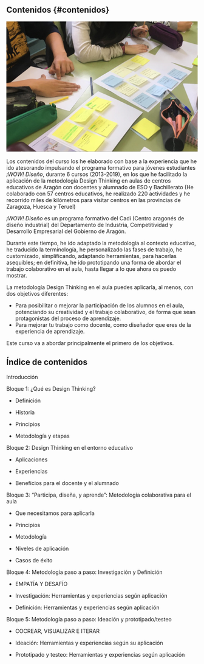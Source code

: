 ## Contenidos {#contenidos}

![](/images/image13.jpg)

Los contenidos del curso los he elaborado con base a la experiencia que he ido atesorando impulsando el programa formativo para jóvenes estudiantes _¡WOW! Diseño_, durante 6 cursos (2013-2019), en los que he facilitado la aplicación de la metodología Design Thinking en aulas de centros educativos de Aragón con docentes y alumnado de ESO y Bachillerato (He colaborado con 57 centros educativos, he realizado 220 actividades y he recorrido miles de kilómetros para visitar centros en las provincias de Zaragoza, Huesca y Teruel)  

_¡WOW! Diseño_ es un programa formativo del Cadi (Centro aragonés de diseño industrial) del Departamento de Industria, Competitividad y Desarrollo Empresarial del Gobierno de Aragón.

Durante este tiempo, he ido adaptado la metodología al contexto educativo, he traducido la terminología, he personalizado las fases de trabajo, he customizado, simplificando, adaptando herramientas, para hacerlas asequibles; en definitiva, he ido prototipando una forma de abordar el trabajo colaborativo en el aula, hasta llegar a lo que ahora os puedo mostrar.

La metodología Design Thinking en el aula puedes aplicarla, al menos, con dos objetivos diferentes:

*   Para posibilitar o mejorar la participación de los alumnos en el aula, potenciando su creatividad y el trabajo colaborativo, de forma que sean protagonistas del proceso de aprendizaje.
*   Para mejorar tu trabajo como docente, como diseñador que eres de la experiencia de aprendizaje.

Este curso va a abordar principalmente el primero de los objetivos.

## Índice de contenidos

Introducción

Bloque 1: ¿Qué es Design Thinking?
- Definición

- Historia

- Principios

- Metodología y etapas

Bloque 2: Design Thinking en el entorno educativo

- Aplicaciones

- Experiencias

- Beneficios para el docente y el alumnado

Bloque 3: “Participa, diseña, y aprende”: Metodología colaborativa para el aula

- Que necesitamos para aplicarla

- Principios

- Metodología

- Niveles de aplicación

- Casos de éxito

Bloque 4: Metodología paso a paso: Investigación y Definición

- EMPATÍA Y DESAFÍO


- Investigación: Herramientas y experiencias según aplicación


- Definición: Herramientas y experiencias según aplicación


Bloque 5: Metodología paso a paso: Ideación y prototipado/testeo

- COCREAR, VISUALIZAR E ITERAR


- Ideación: Herramientas y experiencias según su aplicación


- Prototipado y testeo: Herramientas y experiencias según aplicación